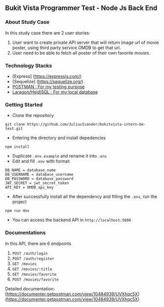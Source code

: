 ## Bukit Vista Programmer Test - Node Js Back End

### About Study Case

In this study case there are 2 user stories:

1. User want to create private API server that will return image url of movie poster, using third party service OMDB to get that url.
2. User need to be able to fetch all poster of their own favorite movies.

### Technology Stacks

- [Express] (https://expressjs.com/)
- [Sequelize] (https://sequelize.org/)
- [POSTMAN : For my testing purpose](https://www.postman.com/)
- [Laragon/HeidiSQL : For my local database](https://laragon.org/)

### Getting Started

- Clone the repository

```
git clone https://github.com/JuliusIvander/bukitvista-intern-be-test.git
```

- Entering the directory and install depedencies

```
npm install
```

- Duplicate `.env.example` and rename it into `.env`
- Edit and fill `.env` with format:

```
DB_NAME = database_name
DB_USERNAME = database_username
DB_PASSWORD = database_password
JWT_SECRET = jwt_secret_token
API_KEY = OMDB_api_key
```

- After successfully install all the dependency and filling the `.env`, run the project

```
npm run dev
```

- You can access the backend API in `http://localhost:5000`

### Documentations

In this API, there are 6 endpoints

1. `POST /auth/login`
2. `POST /auth/register`
3. `GET /movies`
4. `GET /movies/:title`
5. `GET /movies/favorite`
6. `POST /movies/favorite`

Detailed documentation: [https://documenter.getpostman.com/view/10484939/UVXhqc5X](https://documenter.getpostman.com/view/10484939/UVXhqc5X)
